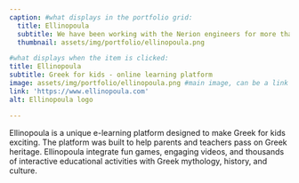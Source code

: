 ```yaml
---
caption: #what displays in the portfolio grid:
  title: Ellinopoula
  subtitle: We have been working with the Nerion engineers for more than a year and we have had some major developments done in this time. We are very satisfied with them and I highly recommend them. Besides being very knowledgeable developers, they are true professionals, they deliver as promised and above all they have a positive, easy and pleasant attitude.
  thumbnail: assets/img/portfolio/ellinopoula.png

#what displays when the item is clicked:
title: Ellinopoula
subtitle: Greek for kids - online learning platform
image: assets/img/portfolio/ellinopoula.png #main image, can be a link or a file in assets/img/portfolio
link: 'https://www.ellinopoula.com'
alt: Ellinopoula logo

---
```

Ellinopoula is a unique e-learning platform designed to make Greek for kids exciting. The platform was built to help parents and teachers pass on Greek heritage. Ellinopoula integrate fun games, engaging videos, and thousands of interactive educational activities with Greek mythology, history, and culture.

<!-- optional info list (delete if not using):

{:.list-inline}
- Date:
- Client:
- Category: -->

